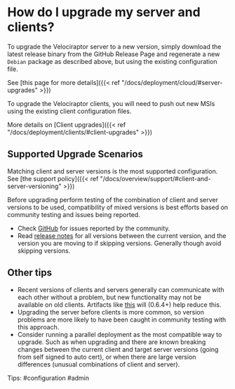 # How do I upgrade my server and clients?

To upgrade the Velociraptor server to a new version, simply download the latest release binary from the GitHub Release Page and regenerate a new `Debian` package as described above, but using the existing configuration file.

See [this page for more details]({{< ref "/docs/deployment/cloud/#server-upgrades" >}})

To upgrade the Velociraptor clients, you will need to push out new MSIs using the existing client configuration files.

More details on [Client upgrades]({{< ref "/docs/deployment/clients/#client-upgrades" >}})

## Supported Upgrade Scenarios

Matching client and server versions is the most supported configuration.
See [the support policy]({{< ref "/docs/overview/support/#client-and-server-versioning" >}})

Before upgrading perform testing of the combination of client and server versions to be used, compatibility of mixed versions is best efforts based on community testing and issues being reported.

 - Check [GitHub](https://github.com/Velocidex/velociraptor/issues) for issues reported by the community.
 - Read [release notes](https://github.com/Velocidex/velociraptor/releases) for all  versions between the current version, and the version you are moving to if skipping versions. Generally though avoid skipping versions.


## Other tips

 - Recent versions of clients and servers generally can communicate with each other without a problem, but new functionality may not be available on old clients. Artifacts like [this](https://github.com/Velocidex/velociraptor/issues/1566) will (0.6.4+) help reduce this.
 - Upgrading the server before clients is more common, so version problems are more likely to have been caught in community testing with this approach.
 - Consider running a parallel deployment as the most compatible way to upgrade. Such as when upgrading and there are known breaking changes between the current client and target server versions (going from self signed to auto cert), or when there are large version differences (unusual combinations of client and server).

Tips: #configuration #admin
